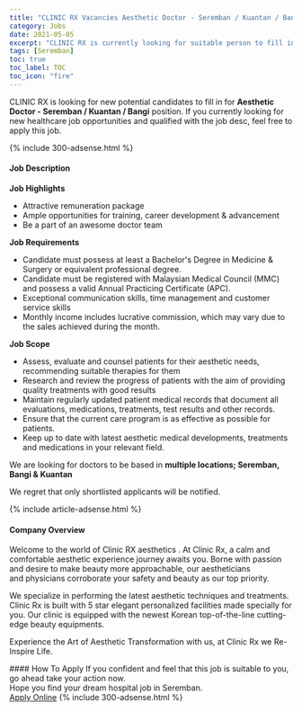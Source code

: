 ```yaml
---
title: "CLINIC RX Vacancies Aesthetic Doctor - Seremban / Kuantan / Bangi" 
category: Jobs 
date: 2021-05-05 
excerpt: "CLINIC RX is currently looking for suitable person to fill in the Aesthetic Doctor - Seremban / Kuantan / Bangi which positioned at Seremban" 
tags: [Seremban] 
toc: true 
toc_label: TOC 
toc_icon: "fire" 
--- 
```


<p>CLINIC RX is looking for new potential candidates to fill in for <b>Aesthetic Doctor - Seremban / Kuantan / Bangi</b> position. If you currently looking for new healthcare job opportunities and qualified with the job desc, feel free to apply this job.
</p>{% include 300-adsense.html %} 
<div><div><h4>Job Description</h4></div><div><div><span><div><p><strong>Job Highlights</strong></p><ul><li>Attractive remuneration package</li><li>Ample opportunities for training, career development &amp; advancement</li><li>Be a part of an awesome doctor team</li></ul><p><strong>Job Requirements</strong></p><ul><li>Candidate must possess at least a Bachelor's Degree in Medicine &amp; Surgery or equivalent professional degree.</li><li>Candidate must be registered with Malaysian Medical Council (MMC) and possess a valid Annual Practicing Certificate (APC).</li><li>Exceptional communication skills, time management and customer service skills</li><li>Monthly income includes lucrative commission, which may vary due to the sales achieved during the month.</li></ul><p><strong>Job Scope</strong></p><ul><li>Assess, evaluate and counsel patients for their aesthetic needs, recommending suitable therapies for them</li><li>Research and review the progress of patients with the aim of providing quality treatments with good results</li><li>Maintain regularly updated patient medical records that document all evaluations, medications, treatments, test results and other records.</li><li>Ensure that the current care program is as effective as possible for patients.</li><li>Keep up to date with latest aesthetic medical developments, treatments and medications in your relevant field.</li></ul><p>We are looking for doctors to be based in&#160;<strong>multiple locations; Seremban, Bangi &amp; Kuantan</strong></p><p><span>We regret that only shortlisted applicants will be notified.</span></p></div></span></div></div></div> 
{% include article-adsense.html %} 
<div><div><h4>Company Overview</h4></div><div><div><span><div><p>Welcome to the world of Clinic RX aesthetics . At Clinic Rx, a calm and comfortable aesthetic experience journey awaits you. Borne with passion and desire to make beauty more approachable, our aestheticians and&#160;physicians corroborate your safety and beauty as our top priority.</p><p>We specialize&#160;in performing the latest aesthetic techniques and treatments. Clinic Rx is built with 5 star elegant personalized facilities made specially for you. Our clinic is equipped with the newest Korean top-of-the-line cutting-edge beauty equipments.</p><p>Experience the Art of Aesthetic Transformation with us, at Clinic Rx we Re-Inspire Life.</p></div></span></div></div></div> 
#### How To Apply 
If you confident and feel that this job is suitable to you, go ahead take your action now. <br/> 
Hope you find your dream hospital job in Seremban. <br/> 
<a href="https://www.jobstreet.com.my/en/job/aesthetic-doctor-seremban-kuantan-bangi-4556513?jobId=jobstreet-my-job-4556513" class="btn btn--warning" target="_blank" rel="nofollow noopenner">Apply Online</a> 
{% include 300-adsense.html %} 